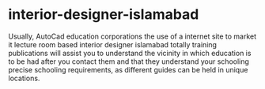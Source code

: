 # interior-designer-islamabad
Usually, AutoCad education corporations the use of a internet site to market it lecture room based interior designer islamabad totally training publications will assist you to understand the vicinity in which education is to be had after you contact them and that they understand your schooling precise schooling requirements, as different guides can be held in unique locations.
